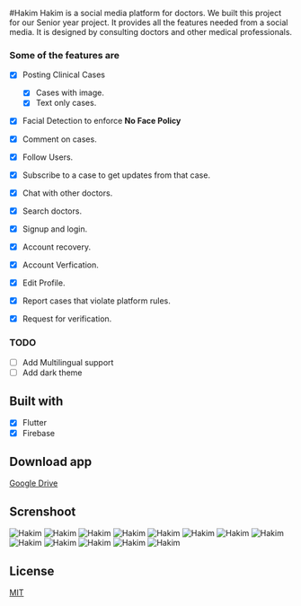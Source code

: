 #Hakim
Hakim is a social media platform for doctors. We built this project for our Senior year project. It provides all the features needed from a social media. It is designed by consulting doctors and other medical professionals. 

### Some of the features are
* [X] Posting Clinical Cases
  * [X] Cases with image.
  * [X] Text only cases.
* [X] Facial Detection to enforce **No Face Policy** 
* [X] Comment on cases.
* [X] Follow Users.
* [X] Subscribe to a case to get updates from that case.
* [X] Chat with other doctors.
* [X] Search doctors.
* [X] Signup and login.
* [X] Account recovery.
* [X] Account Verfication.
* [X] Edit Profile.
* [X] Report cases that violate platform rules.
* [X] Request for verification.
  

### TODO
* [ ] Add Multilingual support
* [ ] Add dark theme

## Built with
* [X] Flutter
* [X] Firebase

## Download app

[Google Drive](https://drive.google.com/file/d/150CL9A7n2cvGgwMQtqADrVWfzl6vw34-/view?usp=drivesdk)

## Screnshoot
![Hakim](./screenshot/landing.jpg "Landing") 
![Hakim](.screenshot/../screenshot/signin.jpg "Signin")
![Hakim](..screenshot/../screenshot/recover-account.jpg 'Recover Account')
![Hakim](..screenshot/../screenshot/check-your-email.jp, 'Check Your Email')
![Hakim](..screenshot/../screenshot/home-page.jpg "Home Screen")
![Hakim](..screenshot/../screenshot/create-post.jpg 'Create Post')
![Hakim](..screenshot/../screenshot/chat-list.jpg 'Chat List')
![Hakim](..screenshot/../screenshot/chat.jpg 'Chat')
![Hakim](..screenshot/../screenshot/notification.jpg 'Notification')
![Hakim](..screenshot/../screenshot/image-consent.jpg "Image Consent")
![Hakim](..screenshot/../screenshot/porfile.jpg 'Profile')
![Hakim](..screenshot/../screenshot/edit-account.jpg 'Edit Account')
![Hakim](..screenshot/../screenshot/settings.jpg 'Settings')

## License
[MIT](https://choosealicense.com/licenses/mit/)